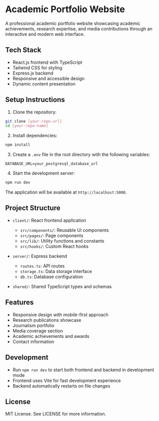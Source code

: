 # Academic Portfolio Website

A professional academic portfolio website showcasing academic achievements, research expertise, and media contributions through an interactive and modern web interface.

## Tech Stack

- React.js frontend with TypeScript
- Tailwind CSS for styling
- Express.js backend
- Responsive and accessible design
- Dynamic content presentation

## Setup Instructions

1. Clone the repository:
```bash
git clone [your-repo-url]
cd [your-repo-name]
```

2. Install dependencies:
```bash
npm install
```

3. Create a `.env` file in the root directory with the following variables:
```env
DATABASE_URL=your_postgresql_database_url
```

4. Start the development server:
```bash
npm run dev
```

The application will be available at `http://localhost:5000`.

## Project Structure

- `client/`: React frontend application
  - `src/components/`: Reusable UI components
  - `src/pages/`: Page components
  - `src/lib/`: Utility functions and constants
  - `src/hooks/`: Custom React hooks

- `server/`: Express backend
  - `routes.ts`: API routes
  - `storage.ts`: Data storage interface
  - `db.ts`: Database configuration

- `shared/`: Shared TypeScript types and schemas

## Features

- Responsive design with mobile-first approach
- Research publications showcase
- Journalism portfolio
- Media coverage section
- Academic achievements and awards
- Contact information

## Development

- Run `npm run dev` to start both frontend and backend in development mode
- Frontend uses Vite for fast development experience
- Backend automatically restarts on file changes

## License

MIT License. See LICENSE for more information.

